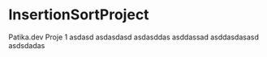 # InsertionSortProject
Patika.dev Proje 1
asdasd
asdasdasd
asdasddas
asddassad
asddasdasasd
asdsdadas
